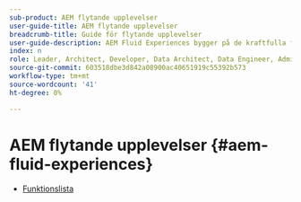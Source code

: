 ```yaml
---
sub-product: AEM flytande upplevelser
user-guide-title: AEM flytande upplevelser
breadcrumb-title: Guide för flytande upplevelser
user-guide-description: AEM Fluid Experiences bygger på de kraftfulla funktionerna i AEM Sites, AEM Dynamic Media och AEM Assets och ger en robust lösning för leverans av headless-material.
index: n
role: Leader, Architect, Developer, Data Architect, Data Engineer, Admin, User
source-git-commit: 603518dbe3d842a08900ac40651919c55392b573
workflow-type: tm+mt
source-wordcount: '41'
ht-degree: 0%

---
```



# AEM flytande upplevelser {#aem-fluid-experiences}

+ [Funktionslista](/help/fluid-experiences/feature-list.md)